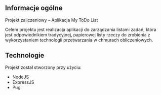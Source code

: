 ## Informacje ogólne
Projekt zaliczeniowy – Aplikacja My ToDo List

Celem projektu jest realizacja aplikacji do zarządzania listami zadań, która jest odpowiednikiem
tradycyjnej, papierowej listy rzeczy do zrobienia z wykorzystaniem technologii przetwarzania w chmurach obliczeniowych.
	
## Technologie
Projekt został stworzony przy użyciu:
* NodeJS 
* ExpressJS 
* Pug